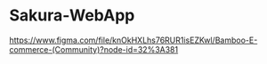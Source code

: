 # Sakura-WebApp

https://www.figma.com/file/knOkHXLhs76RUR1isEZKwl/Bamboo-E-commerce-(Community)?node-id=32%3A381
